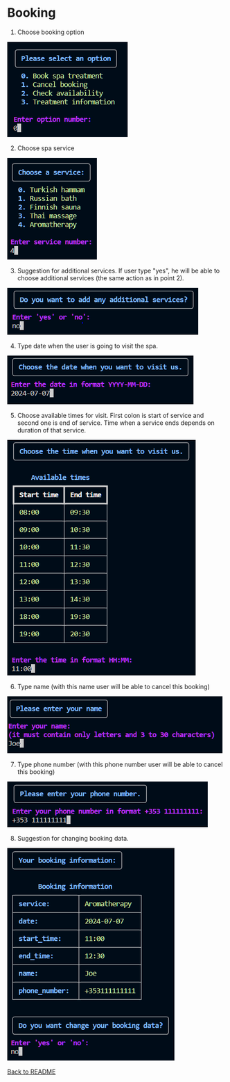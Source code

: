 # Booking

1. Choose booking option

![Choose booking option](./images/booking_1.PNG)

2. Choose spa service

![Choose spa service](./images/booking_2.PNG)

3. Suggestion for additional services. If user type "yes", he will be able to choose additional services (the same action as in point 2).

![Choose additional service](./images/booking_3.PNG)

4. Type date when the user is going to visit the spa.

![Type visiting date](./images/booking_4.PNG)

5. Choose available times for visit. First colon is start of service and second one is end of service. Time when a service ends depends on duration of that service.

![Chose service time](./images/booking_5.PNG)

6. Type name (with this name user will be able to cancel this booking)

![Type name](./images/booking_6.PNG)

7. Type phone number (with this phone number user will be able to cancel this booking)

![Type phone number](./images/booking_7.PNG)

8. Suggestion for changing booking data.

![Suggestion for changing booking data](./images/booking_8.PNG)

[Back to README](../README.md#booking)
